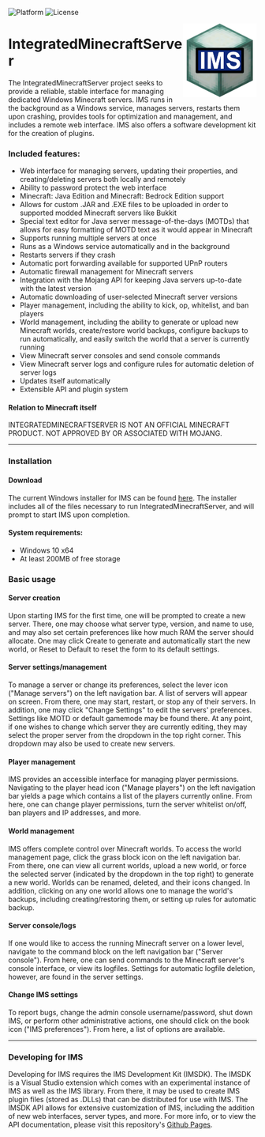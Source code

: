 ![Platform](https://img.shields.io/badge/platform-win--64-lightgrey)
![License](https://img.shields.io/github/license/DouglasDwyer/IntegratedMinecraftServer)

<p align="center">
  <img width="150" height="150" src="icon.png" align="right">
</p>

# IntegratedMinecraftServer
 The IntegratedMinecraftServer project seeks to provide a reliable, stable interface for managing dedicated Windows Minecraft servers.  IMS runs in the background as a Windows service, manages servers, restarts them upon crashing, provides tools for optimization and management, and includes a remote web interface.  IMS also offers a software development kit for the creation of plugins.
### Included features:
+ Web interface for managing servers, updating their properties, and creating/deleting servers both locally and remotely
+ Ability to password protect the web interface
+ Minecraft: Java Edition and Minecraft: Bedrock Edition support
+ Allows for custom .JAR and .EXE files to be uploaded in order to supported modded Minecraft servers like Bukkit
+ Special text editor for Java server message-of-the-days (MOTDs) that allows for easy formatting of MOTD text as it would appear in Minecraft
+ Supports running multiple servers at once
+ Runs as a Windows service automatically and in the background
+ Restarts servers if they crash
+ Automatic port forwarding available for supported UPnP routers
+ Automatic firewall management for Minecraft servers
+ Integration with the Mojang API for keeping Java servers up-to-date with the latest version
+ Automatic downloading of user-selected Minecraft server versions
+ Player management, including the ability to kick, op, whitelist, and ban players
+ World management, including the ability to generate or upload new Minecraft worlds, create/restore world backups, configure backups to run automatically, and easily switch the world that a server is currently running
+ View Minecraft server consoles and send console commands
+ View Minecraft server logs and configure rules for automatic deletion of server logs
+ Updates itself automatically
+ Extensible API and plugin system
#### Relation to Minecraft itself
INTEGRATEDMINECRAFTSERVER IS NOT AN OFFICIAL MINECRAFT PRODUCT. NOT APPROVED BY OR ASSOCIATED WITH MOJANG.

---
### Installation
#### Download
The current Windows installer for IMS can be found [here](https://github.com/DouglasDwyer/IntegratedMinecraftServer/releases/).  The installer includes all of the files necessary to run IntegratedMinecraftServer, and will prompt to start IMS upon completion.
#### System requirements:
+ Windows 10 x64
+ At least 200MB of free storage
### Basic usage
#### Server creation
Upon starting IMS for the first time, one will be prompted to create a new server.  There, one may choose what server type, version, and name to use, and may also set certain preferences like how much RAM the server should allocate.  One may click Create to generate and automatically start the new world, or Reset to Default to reset the form to its default settings.
#### Server settings/management
To manage a server or change its preferences, select the lever icon ("Manage servers") on the left navigation bar.  A list of servers will appear on screen.  From there, one may start, restart, or stop any of their servers.  In addition, one may click "Change Settings" to edit the servers' preferences.  Settings like MOTD or default gamemode may be found there.  At any point, if one wishes to change which server they are currently editing, they may select the proper server from the dropdown in the top right corner.  This dropdown may also be used to create new servers.
#### Player management
IMS provides an accessible interface for managing player permissions.  Navigating to the player head icon ("Manage players") on the left navigation bar yields a page which contains a list of the players currently online.  From here, one can change player permissions, turn the server whitelist on/off, ban players and IP addresses, and more.
#### World management
IMS offers complete control over Minecraft worlds.  To access the world management page, click the grass block icon on the left navigation bar.  From there, one can view all current worlds, upload a new world, or force the selected server (indicated by the dropdown in the top right) to generate a new world.  Worlds can be renamed, deleted, and their icons changed.  In addition, clicking on any one world allows one to manage the world's backups, including creating/restoring them, or setting up rules for automatic backup.
#### Server console/logs
If one would like to access the running Minecraft server on a lower level, navigate to the command block on the left navigation bar ("Server console").  From here, one can send commands to the Minecraft server's console interface, or view its logfiles.  Settings for automatic logfile deletion, however, are found in the server settings.
#### Change IMS settings
To report bugs, change the admin console username/password, shut down IMS, or perform other administrative actions, one should click on the book icon ("IMS preferences").  From here, a list of options are available.

---
### Developing for IMS
Developing for IMS requires the IMS Development Kit (IMSDK).  The IMSDK is a Visual Studio extension which comes with an experimental instance of IMS as well as the IMS library.  From there, it may be used to create IMS plugin files (stored as .DLLs) that can be distributed for use with IMS.  The IMSDK API allows for extensive customization of IMS, including the addition of new web interfaces, server types, and more.  For more info, or to view the API documentation, please visit this repository's [Github Pages](https://douglasdwyer.github.io/IntegratedMinecraftServer/).
